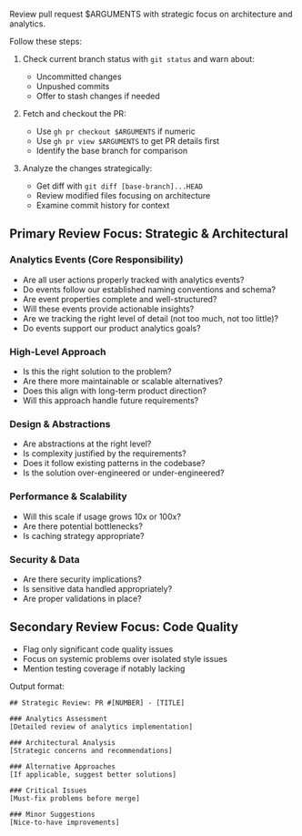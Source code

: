 Review pull request $ARGUMENTS with strategic focus on architecture and analytics.

Follow these steps:

1. Check current branch status with `git status` and warn about:
   - Uncommitted changes
   - Unpushed commits
   - Offer to stash changes if needed

2. Fetch and checkout the PR:
   - Use `gh pr checkout $ARGUMENTS` if numeric
   - Use `gh pr view $ARGUMENTS` to get PR details first
   - Identify the base branch for comparison

3. Analyze the changes strategically:
   - Get diff with `git diff [base-branch]...HEAD`
   - Review modified files focusing on architecture
   - Examine commit history for context

## Primary Review Focus: Strategic & Architectural

### Analytics Events (Core Responsibility)

- Are all user actions properly tracked with analytics events?
- Do events follow our established naming conventions and schema?
- Are event properties complete and well-structured?
- Will these events provide actionable insights?
- Are we tracking the right level of detail (not too much, not too little)?
- Do events support our product analytics goals?

### High-Level Approach

- Is this the right solution to the problem?
- Are there more maintainable or scalable alternatives?
- Does this align with long-term product direction?
- Will this approach handle future requirements?

### Design & Abstractions

- Are abstractions at the right level?
- Is complexity justified by the requirements?
- Does it follow existing patterns in the codebase?
- Is the solution over-engineered or under-engineered?

### Performance & Scalability

- Will this scale if usage grows 10x or 100x?
- Are there potential bottlenecks?
- Is caching strategy appropriate?

### Security & Data

- Are there security implications?
- Is sensitive data handled appropriately?
- Are proper validations in place?

## Secondary Review Focus: Code Quality

- Flag only significant code quality issues
- Focus on systemic problems over isolated style issues
- Mention testing coverage if notably lacking

Output format:

```
## Strategic Review: PR #[NUMBER] - [TITLE]

### Analytics Assessment
[Detailed review of analytics implementation]

### Architectural Analysis
[Strategic concerns and recommendations]

### Alternative Approaches
[If applicable, suggest better solutions]

### Critical Issues
[Must-fix problems before merge]

### Minor Suggestions
[Nice-to-have improvements]
```
